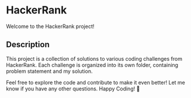 # HackerRank

Welcome to the HackerRank project!

## Description
This project is a collection of solutions to various coding challenges from HackerRank. Each challenge is organized into its own folder, containing problem statement and my solution.

Feel free to explore the code and contribute to make it even better! Let me know if you have any other questions.
Happy Coding! 🚀
